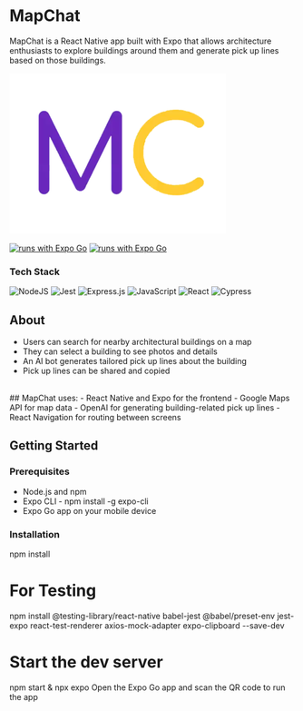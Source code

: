 # MapChat
MapChat is a React Native app built with Expo that allows architecture enthusiasts to explore buildings around them and generate pick up lines based on those buildings.

![Image Alt Text](mapchat.png)

[![runs with Expo Go](https://img.shields.io/badge/Runs%20with%20Expo%20Go-000.svg?style=flat-square&logo=EXPO&labelColor=f3f3f3&logoColor=000)](https://expo.dev/client)
[![runs with Expo Go](https://img.shields.io/badge/Runs%20with%20Expo%20Go-4630EB.svg?style=flat-square&logo=EXPO&labelColor=f3f3f3&logoColor=000)](https://expo.dev/client)

### Tech Stack
<p align="left">
 <img src="https://img.shields.io/badge/node.js-6DA55F?style=for-the-badge&logo=node.js&logoColor=white" alt="NodeJS" />
 <img src="https://img.shields.io/badge/jest-%23C21325.svg?style=for-the-badge&logo=jest&logoColor=white" alt="Jest" />
 <img src="https://img.shields.io/badge/express.js-%23404d59.svg?style=for-the-badge&logo=express&logoColor=white" alt="Express.js" />
 <img src="https://img.shields.io/badge/javascript-%23323330.svg?style=for-the-badge&logo=javascript&logoColor=%23F7DF1E" alt="JavaScript" />
 <img src="https://img.shields.io/badge/react-%2320232a.svg?style=for-the-badge&logo=react&logoColor=%2361DAFB" alt="React" />
 <img src="https://img.shields.io/badge/cypress-%23172F2E.svg?style=for-the-badge&logo=cypress&logoColor=white" alt="Cypress" />
</p>

## About
- Users can search for nearby architectural buildings on a map
- They can select a building to see photos and details
- An AI bot generates tailored pick up lines about the building
- Pick up lines can be shared and copied
<br>
## MapChat uses:
- React Native and Expo for the frontend
- Google Maps API for map data
- OpenAI for generating building-related pick up lines
- React Navigation for routing between screens
 <br>
 
## Getting Started
### Prerequisites
- Node.js and npm
- Expo CLI - npm install -g expo-cli
- Expo Go app on your mobile device<br>

### Installation
npm install
# For Testing
npm install @testing-library/react-native babel-jest @babel/preset-env jest-expo react-test-renderer axios-mock-adapter expo-clipboard --save-dev
# Start the dev server
npm start & npx expo
Open the Expo Go app and scan the QR code to run the app
